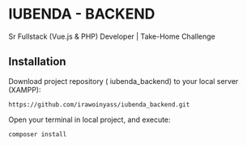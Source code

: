 # IUBENDA - BACKEND

Sr Fullstack (Vue.js & PHP) Developer | Take-Home Challenge

## Installation

Download project repository (
iubenda_backend) to your local server (XAMPP):

```
https://github.com/irawoinyass/iubenda_backend.git
```

Open your terminal in local project, and execute:

```
composer install
```
